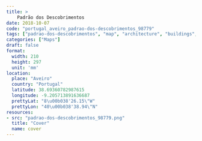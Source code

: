 ```yaml
---
title: > 
    Padrão dos Descobrimentos
date: 2018-10-07
code: "portugal_aveiro_padrao-dos-descobrimentos_98779"
tags: ["padrao-dos-descobrimentos", "map", "architecture", "buildings", "Aveiro", "Portugal"]
categories: ["Maps"]
draft: false
format:
  width: 210
  height: 297
  unit: 'mm'
location:
  place: "Aveiro"
  country: "Portugal"
  latitude: 38.69360782987615
  longitude: -9.205713891636687
  prettyLat: "8\u00b038'26.15\"W"
  prettyLon: "40\u00b038'38.94\"N"
resources:
- src: "padrao-dos-descobrimentos_98779.png"
  title: "Cover"
  name: cover
---
```

